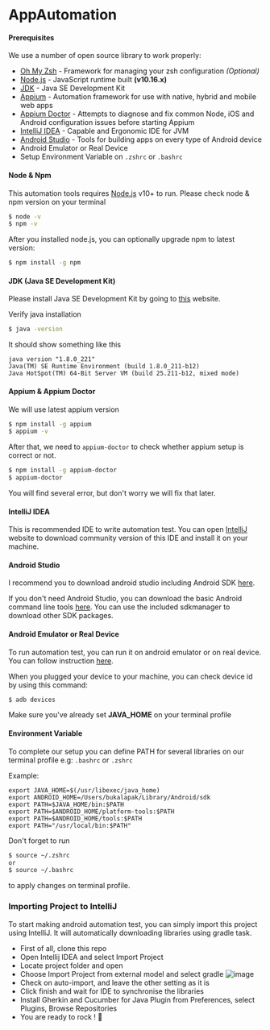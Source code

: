 # AppAutomation

#### Prerequisites

We use a number of open source library to work properly:

- [Oh My Zsh](https://github.com/robbyrussell/oh-my-zsh) - Framework for managing your zsh configuration _(Optional)_
- [Node.js](https://nodejs.org/dist/latest-v10.x/) - JavaScript runtime built **(v10.16.x)**
- [JDK](http://www.oracle.com/technetwork/java/javase/downloads/jdk8-downloads-2133151.html) - Java SE Development Kit
- [Appium](http://appium.io) - Automation framework for use with native, hybrid and mobile web apps
- [Appium Doctor](https://github.com/appium/appium-doctor) - Attempts to diagnose and fix common Node, iOS and Android configuration issues before starting Appium
- [IntelliJ IDEA](https://www.jetbrains.com/idea/) - Capable and Ergonomic IDE for JVM
- [Android Studio](https://developer.android.com/studio/) - Tools for building apps on every type of Android device
- Android Emulator or Real Device
- Setup Environment Variable on `.zshrc` or `.bashrc`

#### Node & Npm
This automation tools requires [Node.js](https://nodejs.org/) v10+ to run.
Please check node & npm version on your terminal

```sh
$ node -v
$ npm -v
```
After you installed node.js, you can optionally upgrade npm to latest version:

```sh
$ npm install -g npm
```

#### JDK (Java SE Development Kit)

Please install Java SE Development Kit by going to [this](http://www.oracle.com/technetwork/java/javase/downloads/jdk8-downloads-2133151.html) website.

Verify java installation

```sh
$ java -version
```

It should show something like this
```
java version "1.8.0_221"
Java(TM) SE Runtime Environment (build 1.8.0_211-b12)
Java HotSpot(TM) 64-Bit Server VM (build 25.211-b12, mixed mode)
```

#### Appium & Appium Doctor

We will use latest appium version

```sh
$ npm install -g appium
$ appium -v
```

After that, we need to `appium-doctor` to check whether appium setup is correct or not.

```sh
$ npm install -g appium-doctor
$ appium-doctor
```

You will find several error, but don't worry we will fix that later.

#### IntelliJ IDEA

This is recommended IDE to write automation test.
You can open [IntelliJ](https://www.jetbrains.com/idea/) website to download community version of this IDE and install it on your machine.

#### Android Studio

I recommend you to download android studio including Android SDK [here](https://developer.android.com/studio/#downloads).

If you don't need Android Studio, you can download the basic Android command line tools [here](https://developer.android.com/studio/#command-tools). You can use the included sdkmanager to download other SDK packages. 

#### Android Emulator or Real Device

To run automation test, you can run it on android emulator or on real device.
You can follow instruction [here](https://developer.android.com/studio/run/managing-avds).

When you plugged your device to your machine, you can check device id by using this command:

```sh
$ adb devices
```

Make sure you've already set **JAVA_HOME** on your terminal profile

#### Environment Variable

To complete our setup you can define PATH for several libraries on our terminal profile e.g: `.bashrc` or `.zshrc`

Example:
```
export JAVA_HOME=$(/usr/libexec/java_home)
export ANDROID_HOME=/Users/bukalapak/Library/Android/sdk
export PATH=$JAVA_HOME/bin:$PATH
export PATH=$ANDROID_HOME/platform-tools:$PATH
export PATH=$ANDROID_HOME/tools:$PATH
export PATH="/usr/local/bin:$PATH"
```

Don't forget to run
```sh
$ source ~/.zshrc
or
$ source ~/.bashrc
```
to apply changes on terminal profile.

### Importing Project to IntelliJ

To start making android automation test, you can simply import this project using IntelliJ.
It will automatically downloading libraries using gradle task.

* First of all, clone this repo
* Open Intellij IDEA and select Import Project
* Locate project folder and open
* Choose Import Project from external model and select gradle
![image](https://user-images.githubusercontent.com/7087414/44521273-b432d600-a6fc-11e8-88ec-6eeddfffd523.png)
* Check on auto-import, and leave the other setting as it is
* Click finish and wait for IDE to synchronise the libraries
* Install Gherkin and Cucumber for Java Plugin from Preferences, select Plugins, Browse Repositories
* You are ready to rock ! 🤘
